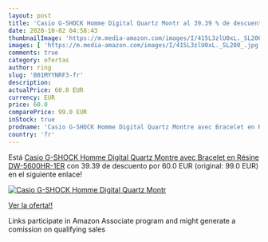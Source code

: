 ```yaml
---
layout: post
title: 'Casio G-SHOCK Homme Digital Quartz Montr al 39.39 % de descuento'
date: 2020-10-02 04:58:43
thumbnailImage: 'https://m.media-amazon.com/images/I/415L3zlU0xL._SL200_.jpg'
images: [ 'https://m.media-amazon.com/images/I/415L3zlU0xL._SL200_.jpg' ]
comments: true
category: ofertas
author: ring
slug: 'B01MYYNRF3-fr'
description:
actualPrice: 60.0 EUR
currency: EUR
price: 60.0
comparePrice: 99.0 EUR
inStock: true
prodname: 'Casio G-SHOCK Homme Digital Quartz Montre avec Bracelet en Résine DW-5600HR-1ER'
country: 'fr'
---
```


Está [Casio G-SHOCK Homme Digital Quartz Montre avec Bracelet en Résine DW-5600HR-1ER](https://www.amazon.fr/dp/B01MYYNRF3/?tag=tolees0d-21) con 39.39 de descuento por 60.0 EUR (original: 99.0 EUR) en el siguiente enlace!

[![Casio G-SHOCK Homme Digital Quartz Montr](https://m.media-amazon.com/images/I/415L3zlU0xL._SL200_.jpg)](https://www.amazon.fr/dp/B01MYYNRF3/?tag=tolees0d-21)

[Ver la oferta!!](https://www.amazon.fr/dp/B01MYYNRF3/?tag=tolees0d-21)

Links participate in Amazon Associate program and might generate a comission on qualifying sales


